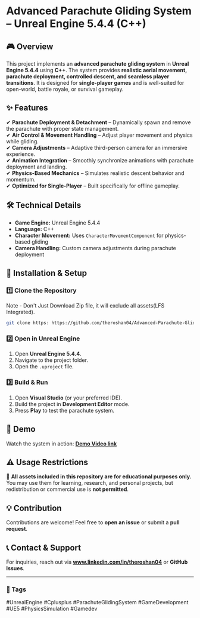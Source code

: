# Advanced Parachute Gliding System – Unreal Engine 5.4.4 (C++)

## 🎮 Overview
This project implements an **advanced parachute gliding system** in **Unreal Engine 5.4.4** using **C++**. The system provides **realistic aerial movement, parachute deployment, controlled descent, and seamless player transitions**. It is designed for **single-player games** and is well-suited for open-world, battle royale, or survival gameplay.

## ✨ Features
✔ **Parachute Deployment & Detachment** – Dynamically spawn and remove the parachute with proper state management.  
✔ **Air Control & Movement Handling** – Adjust player movement and physics while gliding.  
✔ **Camera Adjustments** – Adaptive third-person camera for an immersive experience.  
✔ **Animation Integration** – Smoothly synchronize animations with parachute deployment and landing.  
✔ **Physics-Based Mechanics** – Simulates realistic descent behavior and momentum.  
✔ **Optimized for Single-Player** – Built specifically for offline gameplay.  

## 🛠️ Technical Details
- **Game Engine:** Unreal Engine 5.4.4  
- **Language:** C++  
- **Character Movement:** Uses `CharacterMovementComponent` for physics-based gliding  
- **Camera Handling:** Custom camera adjustments during parachute deployment  

## 📂 Installation & Setup
### 1️⃣ Clone the Repository
Note - Don't Just Download Zip file, it will exclude all assets(LFS Integrated).
```bash
git clone https: https://github.com/theroshan04/Advanced-Parachute-Gliding-System-Cpp-UE5
```
### 2️⃣ Open in Unreal Engine
1. Open **Unreal Engine 5.4.4**.
2. Navigate to the project folder.
3. Open the `.uproject` file.

### 3️⃣ Build & Run
1. Open **Visual Studio** (or your preferred IDE).
2. Build the project in **Development Editor** mode.
3. Press **Play** to test the parachute system.

## 🎥 Demo
Watch the system in action: **[Demo Video link](https://www.linkedin.com/posts/theroshan04_unrealengine-gamedevelopment-cplusplus-activity-7301109730842669056-jblV?utm_source=share&utm_medium=member_desktop&rcm=ACoAAC4qZgABd5J9PIhgjoEMRbCsNO3MQYCwIm8)**  

## ⚠️ Usage Restrictions
🛑 **All assets included in this repository are for educational purposes only.** You may use them for learning, research, and personal projects, but redistribution or commercial use is **not permitted**.

## 💡 Contribution
Contributions are welcome! Feel free to **open an issue** or submit a **pull request**.

## 📞 Contact & Support
For inquiries, reach out via **www.linkedin.com/in/theroshan04** or **GitHub Issues**.

---

### 📌 Tags
#UnrealEngine #Cplusplus #ParachuteGlidingSystem #GameDevelopment #UE5 #PhysicsSimulation #Gamedev


